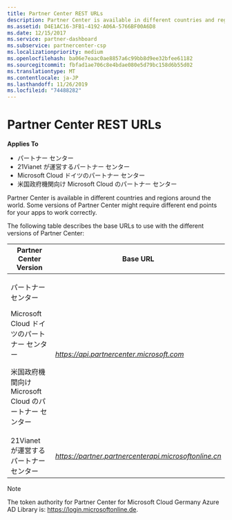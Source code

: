 ```yaml
---
title: Partner Center REST URLs
description: Partner Center is available in different countries and regions around the world. Some versions of Partner Center might require different end points for your apps to work correctly.
ms.assetid: D4E1AC16-3FB1-4192-A06A-5766BF00A6D8
ms.date: 12/15/2017
ms.service: partner-dashboard
ms.subservice: partnercenter-csp
ms.localizationpriority: medium
ms.openlocfilehash: ba06e7eaac0ae8857a6c99bb8d9ee32bfee61182
ms.sourcegitcommit: fbfad1ae706c8e4bdae080e5d79bc158d6b55d02
ms.translationtype: MT
ms.contentlocale: ja-JP
ms.lasthandoff: 11/26/2019
ms.locfileid: "74488282"
---
```

# <a name="partner-center-rest-urls"></a>Partner Center REST URLs


**Applies To**

- パートナー センター
- 21Vianet が運営するパートナー センター
- Microsoft Cloud ドイツのパートナー センター
- 米国政府機関向け Microsoft Cloud のパートナー センター

Partner Center is available in different countries and regions around the world. Some versions of Partner Center might require different end points for your apps to work correctly.

The following table describes the base URLs to use with the different versions of Partner Center:

<table>
<colgroup>
<col style="width: 50%" />
<col style="width: 50%" />
</colgroup>
<thead>
<tr class="header">
<th>Partner Center Version</th>
<th>Base URL</th>
</tr>
</thead>
<tbody>
<tr class="odd">
<td><p>パートナー センター</p>
<p>Microsoft Cloud ドイツのパートナー センター</p>
<p>米国政府機関向け Microsoft Cloud のパートナー センター</p></td>
<td><em><a href="https://api.partnercenter.microsoft.com">https://api.partnercenter.microsoft.com</a></em></td>
</tr>
<tr class="even">
<td>21Vianet が運営するパートナー センター</td>
<td><em><a href="https://partner.partnercenterapi.microsoftonline.cn">https://partner.partnercenterapi.microsoftonline.cn</a></em></td>
</tr>
</tbody>
</table>

 

>[!NOTE]
>The token authority for Partner Center for Microsoft Cloud Germany Azure AD Library is: https://login.microsoftonline.de.   

 

 

 




